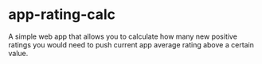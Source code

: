 # app-rating-calc
A simple web app that allows you to calculate how many new positive ratings you would need to push current app average rating above a certain value.
